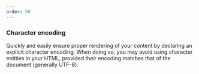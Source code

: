 ```yaml
---
order: 50
---
```


### Character encoding

Quickly and easily ensure proper rendering of your content by declaring an explicit character encoding. When doing so, you may avoid using character entities in your HTML, provided their encoding matches that of the document (generally UTF-8).